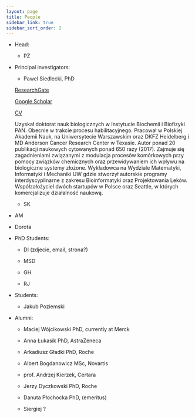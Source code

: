 ```yaml
---
layout: page
title: People
sidebar_link: true
sidebar_sort_order: 2
---
```


- Head:

  - PZ

- Principal investigators:

  - Pawel Siedlecki, PhD

  [ResearchGate](https://www.researchgate.net/profile/Pawel_Siedlecki)

  [Google Scholar](https://scholar.google.pl/citations?user=4MGHwSYAAAAJ&hl=en)

  [CV](http://webjeda.com/online-cv/)

  Uzyskał doktorat nauk biologicznych w Instytucie Biochemii i Biofizyki PAN. Obecnie w trakcie procesu habilitacyjnego. Pracował w Polskiej Akademii Nauk, na Uniwersytecie Warszawskim oraz DKFZ Heidelberg i MD Anderson Cancer Research Center w Texasie. Autor ponad 20 publikacji naukowych cytowanych ponad 650 razy (2017). Zajmuje się zagadnieniami związanymi z modulacja procesów komórkowych przy pomocy związków chemicznych oraz przewidywaniem ich wpływu na biologiczne systemy złożone. Wykładowca na Wydziale Matematyki, Informatyki i Mechaniki UW gdzie stworzył autorskie programy interdyscyplinarne z zakresu Bioinformatyki oraz Projektowania Leków. Współzałożyciel dwóch startupów w Polsce oraz Seattle, w których komercjalizuje działalność naukową.


  - SK

 - AM

 - Dorota

- PhD Students:

  - DI (zdjecie, email, strona?)

  - MSD

  - GH

  - RJ

- Students:

  - Jakub Poziemski

- Alumni:

  - Maciej Wójcikowski PhD, currently at Merck

  - Anna Łukasik PhD, AstraZeneca

  - Arkadiusz Gładki PhD, Roche

  - Albert Bogdanowicz MSc,  Novartis

  - prof. Andrzej Kierzek, Certara

  - Jerzy Dyczkowski PhD, Roche

  - Danuta Płochocka PhD, (emeritus)

  - Siergiej ?
